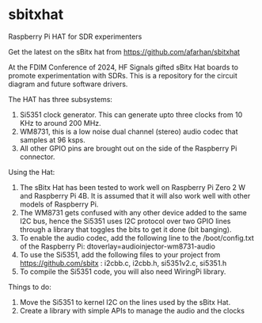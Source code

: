 # sbitxhat
Raspberry Pi HAT for SDR experimenters

Get the latest on the sBitx hat from https://github.com/afarhan/sbitxhat

At the FDIM Conference of 2024, HF Signals gifted sBitx Hat boards to promote experimentation with SDRs. 
This is a repository for the circuit diagram and future software drivers.

The HAT has three subsystems:
1. Si5351 clock generator. This can generate upto three clocks from 10 KHz to around 200 MHz.
2. WM8731, this is a low noise dual channel (stereo) audio codec that samples at 96 ksps.
3. All other GPIO pins are brought out on the side of the Raspberry Pi connector.


Using the Hat:
1. The sBitx Hat has been tested to work well on Raspberry Pi Zero 2 W and Raspberry Pi 4B. It is assumed that it will also work well with other models of Raspberry Pi.
2. The WM8731 gets confused with any other device added to the same I2C bus, hence the Si5351 uses I2C protocol over two GPIO lines through a library that toggles the bits to get it done (bit banging).
2. To enable the audio codec, add the following line to the /boot/config.txt of the Raspberry Pi:
  dtoverlay=audioinjector-wm8731-audio
3. To use the Si5351, add the following files to your project from https://github.com/sbitx :
   i2cbb.c, i2cbb.h, si5351v2.c, si5351.h
4. To compile the Si5351 code, you will also need WiringPi library.


Things to do:
1. Move the Si5351 to kernel I2C on the lines used by the sBitx Hat.
2. Create a library with simple APIs to manage the audio and the clocks
       
